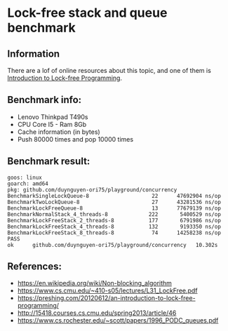 # Lock-free stack and queue benchmark

## Information

There are a lof of online resources about this topic, and one of them is [Introduction to Lock-free Programming](https://preshing.com/20120612/an-introduction-to-lock-free-programming/).

## Benchmark info:

- Lenovo Thinkpad T490s
- CPU Core I5 - Ram 8Gb
- Cache information (in bytes)
- Push 80000 times and pop 10000 times

## Benchmark result:

```
goos: linux
goarch: amd64
pkg: github.com/duynguyen-ori75/playground/concurrency
BenchmarkSingleLockQueue-8           	      22	  47692904 ns/op
BenchmarkTwoLockQueue-8              	      27	  43281536 ns/op
BenchmarkLockFreeQueue-8             	      13	  77679139 ns/op
BenchmarkNormalStack_4_threads-8     	     222	   5400529 ns/op
BenchmarkLockFreeStack_2_threads-8   	     177	   6791986 ns/op
BenchmarkLockFreeStack_4_threads-8   	     132	   9193350 ns/op
BenchmarkLockFreeStack_8_threads-8   	      74	  14258238 ns/op
PASS
ok  	github.com/duynguyen-ori75/playground/concurrency	10.302s
```

## References:
- https://en.wikipedia.org/wiki/Non-blocking_algorithm
- https://www.cs.cmu.edu/~410-s05/lectures/L31_LockFree.pdf
- https://preshing.com/20120612/an-introduction-to-lock-free-programming/
- http://15418.courses.cs.cmu.edu/spring2013/article/46
- https://www.cs.rochester.edu/~scott/papers/1996_PODC_queues.pdf
